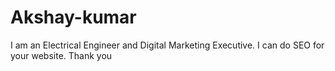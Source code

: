 # Akshay-kumar
I am an Electrical Engineer and Digital Marketing Executive. I can do SEO for your website. Thank you
